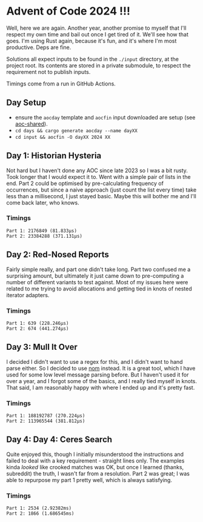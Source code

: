 # Advent of Code 2024 !!! 

Well, here we are again. Another year, another promise to myself that I'll respect my own
time and bail out once I get tired of it. We'll see how that goes. I'm using Rust again, 
because it's fun, and it's where I'm most productive. Deps are fine. 

Solutions all expect inputs to be found in the `./input` directory, at the project root. Its
contents are stored in a private submodule, to respect the requirement not to publish inputs.

Timings come from a run in GitHub Actions.

## Day Setup

- ensure the `aocday` template and `aocfin` input downloaded are setup 
  (see [aoc-shared](https://github.com/dwalker109/aoc-shared)).
- `cd days && cargo generate aocday --name dayXX`
- `cd input && aocfin -O dayXX 2024 XX`

## Day 1: Historian Hysteria

Not hard but I haven't done any AOC since late 2023 so I was a bit rusty. Took
longer that I would expect it to. Went with a simple pair of lists in the end.
Part 2 could be optimised by pre-calculating frequency of occurrences, but since
a naive approach (just count the list every time) take less than a millisecond, 
I just stayed basic. Maybe this will bother me and I'll come back later, who knows.

### Timings

```
Part 1: 2176849 (81.833µs)
Part 2: 23384288 (371.131µs)
```

## Day 2: Red-Nosed Reports

Fairly simple really, and part one didn't take long. Part two confused me a
surprising amount, but ultimately it just came down to pre-computing a 
number of different variants to test against. Most of my issues here were
related to me trying to avoid allocations and getting tied in knots of nested
iterator adapters.

### Timings

```
Part 1: 639 (228.246µs)
Part 2: 674 (441.274µs)
```

## Day 3: Mull It Over

I decided I didn't want to use a regex for this, and I didn't want to hand parse
either. So I decided to use [nom](https://docs.rs/nom/latest/nom/c) instead. It is
a great tool, which I have used for some low level message parsing before. But
I haven't used it for over a year, and I forgot some of the basics, and I really tied
myself in knots. That said, I am reasonably happy with where I ended up and it's
pretty fast.

### Timings

```
Part 1: 188192787 (270.224µs)
Part 2: 113965544 (381.812µs)  
```

## Day 4: Day 4: Ceres Search

Quite enjoyed this, though I initially misunderstood the instructions and failed
to deal with a key requirement - straight lines only. The examples kinda *looked*
like crooked matches was OK, but once I learned (thanks, subreddit) the truth,
I wasn't far from a resolution. Part 2 was great; I was able to repurpose my part 1
pretty well, which is always satisfying.

### Timings

```
Part 1: 2534 (2.92382ms)
Part 2: 1866 (1.686545ms)
```